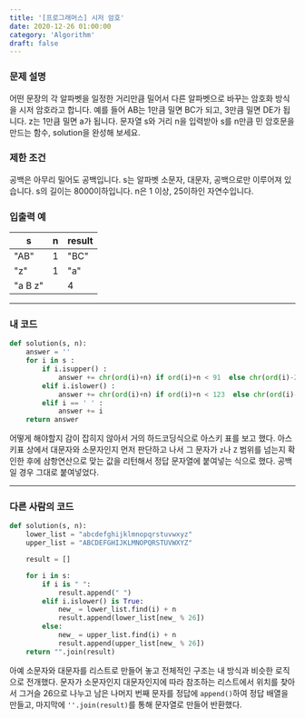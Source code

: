 ```yaml
---
title: '[프로그래머스] 시저 암호'
date: 2020-12-26 01:00:00
category: 'Algorithm'
draft: false
---
```

### 문제 설명
어떤 문장의 각 알파벳을 일정한 거리만큼 밀어서 다른 알파벳으로 바꾸는 암호화 방식을 시저 암호라고 합니다. 예를 들어 AB는 1만큼 밀면 BC가 되고, 3만큼 밀면 DE가 됩니다. z는 1만큼 밀면 a가 됩니다. 문자열 s와 거리 n을 입력받아 s를 n만큼 민 암호문을 만드는 함수, solution을 완성해 보세요.


### 제한 조건
공백은 아무리 밀어도 공백입니다.
s는 알파벳 소문자, 대문자, 공백으로만 이루어져 있습니다.
s의 길이는 8000이하입니다.
n은 1 이상, 25이하인 자연수입니다.


### 입출력 예
|s	|n	|result|
|---|---|---|
|"AB"|	1|	"BC"|
|"z"	|1	|"a"|
|"a B z"|	|4|	"e F d"|
---


###  내 코드 
```python
def solution(s, n):
    answer = ''
    for i in s :
        if i.isupper() :
            answer += chr(ord(i)+n) if ord(i)+n < 91  else chr(ord(i)-26+n)
        elif i.islower() :
            answer += chr(ord(i)+n) if ord(i)+n < 123  else chr(ord(i)-26+n)
        elif i == ' ' :
            answer += i
    return answer
```
어떻게 해야할지 감이 잡히지 않아서 거의 하드코딩식으로 아스키 표를 보고 했다. 아스키표 상에서 대문자와 소문자인지 먼저 판단하고 나서 그 문자가 `z`나 `Z` 범위를 넘는지 확인한 후에 삼항연산으로 맞는 값을 리턴해서 정답 문자열에 붙여넣는 식으로 했다. 공백일 경우 그대로 붙여넣었다.


---


### 다른 사람의 코드
```python
def solution(s, n): 
    lower_list = "abcdefghijklmnopqrstuvwxyz"
    upper_list = "ABCDEFGHIJKLMNOPQRSTUVWXYZ"

    result = []

    for i in s:
        if i is " ":
            result.append(" ")
        elif i.islower() is True:
            new_ = lower_list.find(i) + n
            result.append(lower_list[new_ % 26])
        else:
            new_ = upper_list.find(i) + n
            result.append(upper_list[new_ % 26])
    return "".join(result)
```
아예 소문자와 대문자를 리스트로 만들어 놓고 전체적인 구조는 내 방식과 비슷한 로직으로 전개했다. 문자가 소문자인지 대문자인지에 따라 참조하는 리스트에서 위치를 찾아서 그거슬 26으로 나누고 남은 나머지 번째 문자를 정답에 `append()`하여 정답 배열을 만들고, 마지막에 `''.join(result)`를 통해 문자열로 만들어 반환했다. 